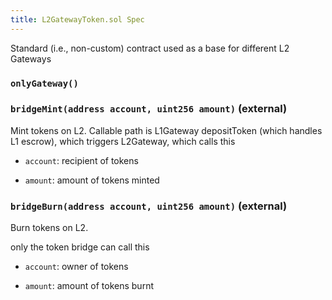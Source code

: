 ```yaml
---
title: L2GatewayToken.sol Spec
---
```


Standard (i.e., non-custom) contract used as a base for different L2 Gateways

### `onlyGateway()`

### `bridgeMint(address account, uint256 amount)` (external)

Mint tokens on L2. Callable path is L1Gateway depositToken (which handles L1 escrow), which triggers L2Gateway, which calls this

- `account`: recipient of tokens

- `amount`: amount of tokens minted

### `bridgeBurn(address account, uint256 amount)` (external)

Burn tokens on L2.

only the token bridge can call this

- `account`: owner of tokens

- `amount`: amount of tokens burnt
